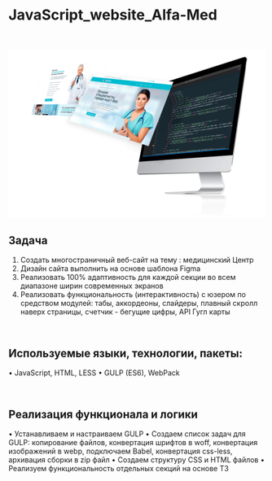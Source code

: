  
# JavaScript_website_Alfa-Med

&nbsp;

![alt text](https://github.com/AntonioMikhailov/AntonioMikhailov/blob/main/assets/alfa-js.png)
## Задача
 1.	Создать многостраничный веб-сайт на тему : медицинский Центр
2.	Дизайн сайта выполнить на основе шаблона Figma
3.	Реализовать 100% адаптивность для каждой секции во всем диапазоне ширин современных экранов
4.	Реализовать функциональность (интерактивность) с юзером по средством модулей: табы, аккордеоны, слайдеры, плавный скролл наверх страницы,  счетчик - бегущие цифры, API Гугл карты

&nbsp;
## Используемые языки, технологии, пакеты:
• JavaScript, HTML, LESS
•	GULP (ES6), WebPack


&nbsp;
## Реализация функционала и логики
 
•	Устанавливаем и настраиваем GULP
•	Создаем список задач для GULP:  копирование файлов, конвертация шрифтов в woff, конвертация изображений в webp, подключаем Babel, конвертация css-less, архивация сборки в zip файл
•	Создаем структуру CSS и HTML файлов
•	Реализуем функциональность отдельных секций на основе ТЗ
